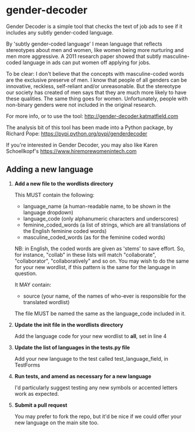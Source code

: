 # gender-decoder

Gender Decoder is a simple  tool that checks the text of job ads to see if it includes any subtly gender-coded language. 

By 'subtly gender-coded language' I mean language that reflects stereotypes about men and women, like women being more nurturing and men more aggressive. A 2011 research paper showed that subtly masculine-coded language in ads can put women off applying for jobs.

To be clear: I don't believe that the concepts with masculine-coded words are the exclusive preserve of men. I know that people of all genders can be innovative, reckless, self-reliant and/or unreasonable. But the stereotype our society has created of men says that they are much more likely to have these qualities. The same thing goes for women. Unfortunately, people with non-binary genders were not included in the original research.

For more info, or to use the tool:
http://gender-decoder.katmatfield.com

The analysis bit of this tool has been made into a Python package, by Richard Pope:
https://pypi.python.org/pypi/genderdecoder

If you're interested in Gender Decoder, you may also like Karen Schoellkopf's
https://www.hiremorewomenintech.com


Adding a new language
---------------------

1. **Add a new file to the wordlists directory**
   
   This MUST contain the following:
   + language_name (a human-readable name, to be shown in the language dropdown)
   + language_code (only alphanumeric characters and underscores)
   + feminine_coded_words (a list of strings, which are all translations of the English feminine coded words)
   + masculine_coded_words (as for the feminine coded words)

   NB: in English, the coded words are given as 'stems' to save effort. So, for instance, "collab" in these lists will match "collaborate", "collaborator", "collaboratively" and so on. You may wish to do the same for your new wordlist, if this pattern is the same for the language in question.

   It MAY contain:
   + source (your name, of the names of who-ever is responsible for the translated wordlist)

   The file MUST be named the same as the language_code included in it.

2. **Update the __init__ file in the wordlists directory**

   Add the language code for your new wordlist to __all__, set in line 4

3. **Update the list of languages in the tests.py file**

   Add your new language to the test called test_language_field, in TestForms

4. **Run tests, and amend as necessary for a new language**

   I'd particularly suggest testing any new symbols or accented letters work as expected.

5. **Submit a pull request**

   You may prefer to fork the repo, but it'd be nice if we could offer your new language on the main site too.